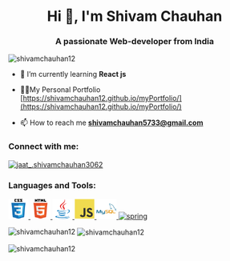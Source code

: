 <h1 align="center">Hi 👋, I'm Shivam Chauhan</h1>
<h3 align="center">A passionate Web-developer from India</h3>

<p align="left"> <img src="https://komarev.com/ghpvc/?username=shivamchauhan12&label=Profile%20views&color=0e75b6&style=flat" alt="shivamchauhan12" /> </p>

- 🌱 I’m currently learning **React js**

- 👨‍💻My Personal Portfolio [https://shivamchauhan12.github.io/myPortfolio/](https://shivamchauhan12.github.io/myPortfolio/)

- 📫 How to reach me **shivamchauhan5733@gmail.com**

<h3 align="left">Connect with me:</h3>
<p align="left">
<a href="https://instagram.com/jaat_.shivamchauhan3062" target="blank"><img align="center" src="https://raw.githubusercontent.com/rahuldkjain/github-profile-readme-generator/master/src/images/icons/Social/instagram.svg" alt="jaat_.shivamchauhan3062" height="30" width="40" /></a>
</p>

<h3 align="left">Languages and Tools:</h3>
<p align="left"> <a href="https://www.w3schools.com/css/" target="_blank" rel="noreferrer"> <i class="cib-mongodb"></i> <img src="https://raw.githubusercontent.com/devicons/devicon/master/icons/css3/css3-original-wordmark.svg" alt="css3" width="40" height="40"/> </a> <a href="https://www.w3.org/html/" target="_blank" rel="noreferrer"> <img src="https://raw.githubusercontent.com/devicons/devicon/master/icons/html5/html5-original-wordmark.svg" alt="html5" width="40" height="40"/> </a> <a href="https://www.java.com" target="_blank" rel="noreferrer"> <img src="https://raw.githubusercontent.com/devicons/devicon/master/icons/java/java-original.svg" alt="java" width="40" height="40"/> </a> <a href="https://developer.mozilla.org/en-US/docs/Web/JavaScript" target="_blank" rel="noreferrer"> <img src="https://raw.githubusercontent.com/devicons/devicon/master/icons/javascript/javascript-original.svg" alt="javascript" width="40" height="40"/> </a> <a href="https://www.mysql.com/" target="_blank" rel="noreferrer"> <img src="https://raw.githubusercontent.com/devicons/devicon/master/icons/mysql/mysql-original-wordmark.svg" alt="mysql" width="40" height="40"/> </a> <a href="https://spring.io/" target="_blank" rel="noreferrer"> <img src="https://www.vectorlogo.zone/logos/springio/springio-icon.svg" alt="spring" width="40" height="40"/> </a> </p>

<p><img align="left" src="https://github-readme-stats.vercel.app/api/top-langs?username=shivamchauhan12&show_icons=true&locale=en&layout=compact" alt="shivamchauhan12" /></p>

<p>&nbsp;<img align="center" src="https://github-readme-stats.vercel.app/api?username=shivamchauhan12&show_icons=true&locale=en" alt="shivamchauhan12" /></p>

<p><img align="center" src="https://github-readme-streak-stats.herokuapp.com/?user=shivamchauhan12&" alt="shivamchauhan12" /></p>





